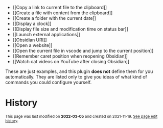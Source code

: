 - [[Copy a link to current file to the clipboard]]
- [[Create a file with content from the clipboard]]
- [[Create a folder with the current date]]
- [[Display a clock]]
- [[Display file size and modification time on status bar]]
- [[Launch external applications]]
- [[Obsidian URI]]
- [[Open a website]]
- [[Open the current file in vscode and jump to the current position]]
- [[Remember caret position when reopening Obsidian]]
- [[Watch cat videos on YouTube after closing Obsidian]]

These are just examples, and this plugin **does not** define them for you automatically. They are listed only to give you ideas of what kind of commands you could configure yourself.

# History
<small>This page was last modified on <strong>2022-03-05</strong> and created on 2021-11-19. <a href="https://github.com/Taitava/obsidian-shellcommands-documentation/commits/main/./Example%20shell%20commands/Example%20shell%20commands.md">See page edit history</a>.</small>
